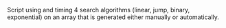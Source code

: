 Script using and timing 4 search algorithms (linear, jump, binary, exponential) on an array that is generated either manually or automatically.
